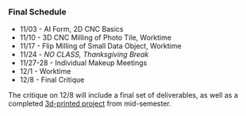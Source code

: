 ### Final Schedule

- 11/03 - AI Form, 2D CNC Basics
- 11/10 - 3D CNC Milling of Photo Tile, Worktime
- 11/17 - Flip Milling of Small Data Object, Worktime
- 11/24 - *NO CLASS, Thanksgiving Break*
- 11/27-28 - Individual Makeup Meetings
- 12/1 - Worktime
- 12/8 - Final Critique

The critique on 12/8 will include a final set of deliverables, as well as a completed [3d-printed project](https://github.com/zachpino/3dDataForm/blob/master/week7/homework.md) from mid-semester.

